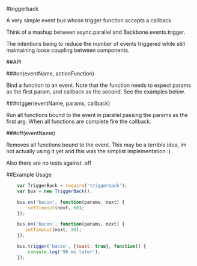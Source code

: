 #triggerback

A very simple event bus whose trigger function accepts a callback.

Think of a mashup between async.parallel and Backbone.events.trigger.

The intentions being to reduce the number of events triggered while still maintaining loose coupling between components.

##API

###on(eventName, actionFunction)

Bind a function to an event. Note that the function needs to expect params as the first param, and callback as the second. See the examples below.

###trigger(eventName, params, callback)

Run all functions bound to the event in parallel passing the params as the first arg. When all functions are complete fire the callback.

###off(eventName)

Removes all functions bound to the event. This may be a terrible idea, im not actually using it yet and this was the simplist implementation :)

Also there are no tests against .off

##Example Usage

```js
    var TriggerBack = require('triggerback');
    var bus = new TriggerBack();

    bus.on('bacon', function(params, next) {
        setTimeout(next, 60);
    });

    bus.on('bacon', function(params, next) {
       setTimeout(next, 30);
    });

    bus.trigger('bacon', {toast: true}, function() {
        console.log('90 ms later');
    });

